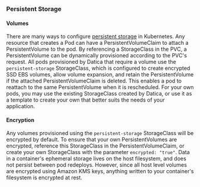 ### Persistent Storage

#### Volumes
There are many ways to configure [persistent storage](https://kubernetes.io/docs/concepts/storage/persistent-volumes) in Kubernetes. Any resource that creates a Pod can have a PersistentVolumeClaim to attach a PersistentVolume to the pod. By referencing a StorageClass in the PVC, a PersistentVolume can be dynamically provisioned according to the PVC's request. All pods provisioned by Datica that require a volume use the `persistent-storage` StorageClass, which is configured to create encrypted SSD EBS volumes, allow volume expansion, and retain the PersistentVolume if the attached PersistentVolumeClaim is deleted. This enables a pod to reattach to the same PersistentVolume when it is rescheduled. For your own pods, you may use the existing StorageClass created by Datica, or use it as a template to create your own that better suits the needs of your application.

#### Encryption
Any volumes provisioned using the `persistent-storage` StorageClass will be encrypted by default. To ensure that your own PersistentVolumes are encrypted, reference this StorageClass in the PersistentVolumeClaim, or create your own StorageClass with the parameter `encrypted: "true"`. Data in a container's ephemeral storage lives on the host filesystem, and does not persist between pod redeploys. However, since all host level volumes are encrypted using Amazon KMS keys, anything written to your container's filesystem is encrypted at rest.